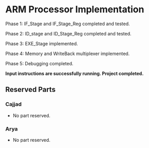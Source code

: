 # ARM Processor Implementation
Phase 1: IF_Stage and IF_Stage_Reg completed and tested.

Phase 2: ID_stage and ID_Stage_Reg completed and tested.

Phase 3: EXE_Stage implemented.

Phase 4: Memory and WriteBack multiplexer implemented. 

Phase 5: Debugging completed.

**Input instructions are successfully running. Project completed.**

## Reserved Parts
  ### Cajjad
  * No part reserved.
  ### Arya
  * No part reserved.
